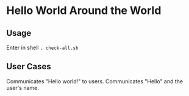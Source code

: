 # Hello World Around the World

## Usage
Enter in shell `. check-all.sh`

## User Cases
Communicates "Hello world!" to users.
Communicates "Hello" and the user's name.
